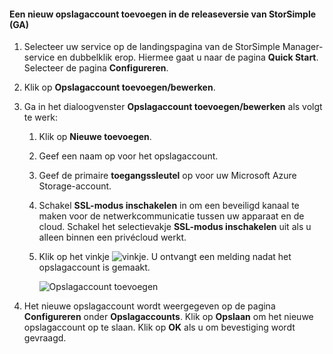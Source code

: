 <!--author=SharS last changed: 9/17/15-->

#### Een nieuw opslagaccount toevoegen in de releaseversie van StorSimple (GA)
1. Selecteer uw service op de landingspagina van de StorSimple Manager-service en dubbelklik erop. Hiermee gaat u naar de pagina **Quick Start**. Selecteer de pagina **Configureren**.
2. Klik op **Opslagaccount toevoegen/bewerken**.
3. Ga in het dialoogvenster **Opslagaccount toevoegen/bewerken** als volgt te werk:
   
   1. Klik op **Nieuwe toevoegen**.
   2. Geef een naam op voor het opslagaccount.
   3. Geef de primaire **toegangssleutel** op voor uw Microsoft Azure Storage-account.
   4. Schakel **SSL-modus inschakelen** in om een beveiligd kanaal te maken voor de netwerkcommunicatie tussen uw apparaat en de cloud. Schakel het selectievakje **SSL-modus inschakelen** uit als u alleen binnen een privécloud werkt.
   5. Klik op het vinkje ![vinkje](./media/storsimple-configure-new-storage-account/HCS_CheckIcon-include.png). U ontvangt een melding nadat het opslagaccount is gemaakt.
      
      ![Opslagaccount toevoegen](./media/storsimple-configure-new-storage-account/HCS_AddStorageAccount-include.png)
4. Het nieuwe opslagaccount wordt weergegeven op de pagina **Configureren** onder **Opslagaccounts**. Klik op **Opslaan** om het nieuwe opslagaccount op te slaan. Klik op **OK** als u om bevestiging wordt gevraagd.

<!--HONumber=Sep16_HO3-->


